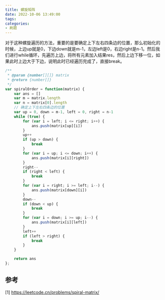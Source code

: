 ```yaml
---
title: 螺旋矩阵
date: 2022-10-06 13:49:00
tags:
categories:
- 刷题
---
```


对于这种螺旋遍历的方法，重要的是要确定上下左右四条边的位置，那么初始化的时候，上边up就是0，下边down就是m-1，左边left是0，右边right是n-1。然后我们进行while循环，先遍历上边，将所有元素加入结果res，然后上边下移一位，如果此时上边大于下边，说明此时已经遍历完成了，直接break。
```javascript
/**
 * @param {number[][]} matrix
 * @return {number[]}
 */
var spiralOrder = function(matrix) {
    var ans = []
    var m = matrix.length
    var n = matrix[0].length
    // 确定上下左右四条边的位置
    var up = 0, down = m-1, left = 0, right = n-1
    while (true) {
        for (var i = left; i <= right; i++) {
            ans.push(matrix[up][i])
        }
        up++
        if (up > down) {
            break
        }
        for (var i = up; i <= down; i++) {
            ans.push(matrix[i][right])
        }
        right--
        if (right < left) {
            break
        }
        for (var i = right; i >= left; i--) {
            ans.push(matrix[down][i])
        }
        down--
        if (down < up) {
            break
        }
        for (var i = down; i >= up; i--) {
            ans.push(matrix[i][left])
        }
        left++
        if (left > right) {
            break
        }
    }

    return ans
};
```

## 参考
[1] https://leetcode.cn/problems/spiral-matrix/